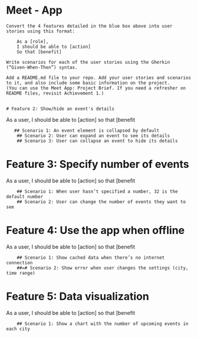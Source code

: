 # Meet - App



    Convert the 4 features detailed in the blue box above into user stories using this format:

        As a [role],
        I should be able to [action]
        So that [benefit] 

    Write scenarios for each of the user stories using the Gherkin (“Given-When-Then”) syntax.

    Add a README.md file to your repo. Add your user stories and scenarios to it, and also include some basic information on the project. 
    (You can use the Meet App: Project Brief. If you need a refresher on README files, revisit Achievement 1.)


    # Feature 2: Show/hide an event's details
As a user, I should be able to [action] so that [benefit

       ## Scenario 1: An event element is collapsed by default
        ## Scenario 2: User can expand an event to see its details
        ## Scenario 3: User can collapse an event to hide its details

  # Feature 3: Specify number of events
As a user, I should be able to [action] so that [benefit

        ## Scenario 1: When user hasn’t specified a number, 32 is the default number
        ## Scenario 2: User can change the number of events they want to see

# Feature 4: Use the app when offline
As a user, I should be able to [action] so that [benefit

        ## Scenario 1: Show cached data when there’s no internet connection
        ##=# Scenario 2: Show error when user changes the settings (city, time range)

 #   Feature 5: Data visualization
As a user, I should be able to [action] so that [benefit

        ## Scenario 1: Show a chart with the number of upcoming events in each city

